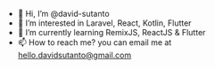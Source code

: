 - 👋 Hi, I’m @david-sutanto
- 👀 I’m interested in Laravel, React, Kotlin, Flutter
- 🌱 I’m currently learning RemixJS, ReactJS & Flutter
- 📫 How to reach me? you can email me at hello.davidsutanto@gmail.com

<!---
david-sutanto/david-sutanto is a ✨ special ✨ repository because its `README.md` (this file) appears on your GitHub profile.
You can click the Preview link to take a look at your changes.
--->
